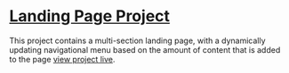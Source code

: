 # [Landing Page Project](https://amnah-alshammari.github.io/2nd-Project-Landing-Page/)

This project contains a multi-section landing page, with a dynamically updating navigational menu based on the amount of content that is added to the page [view project live](https://amnah-alshammari.github.io/2nd-Project-Landing-Page/).

